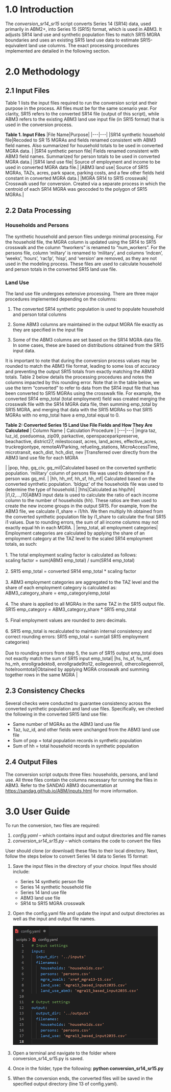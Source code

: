# 1.0 Introduction
The _conversion_sr14_sr15_ script converts Series 14 (SR14) data, used primarily in ABM2+, into Series 15 (SR15) format, which is used in ABM3. It adjusts SR14 land use and synthetic population files to match SR15 MGRA boundaries and uses an existing SR15 land use data to estimate SR15-equivalent land use columns. The exact processing procedures implemented are detailed in the following section. 

# 2.0 Methodology
## 2.1 Input Files
Table 1 lists the input files required to run the conversion script and their purpose in the process. All files must be for the same scenario year. For clarity, SR15 refers to the converted SR14 file (output of this script), while ABM3 refers to the existing ABM3 land use input file (in SR15 format) that is used in the conversion process.

**Table 1. Input Files**
|File Name|Purpose|
|---|---|
|SR14 synthetic household file|Recoded to SR 15 MGRAs and fields renamed consistent with ABM3 field names. Also summarized for household totals to be used in converted MGRA data. |
|SR14 synthetic person file| Fields renamed consistent with ABM3 field names. Summarized for person totals to be used in converted MGRA data.| 
|SR14 land use file| Source of employment and income to be used in converted MGRA data file.|
|ABM3 land use| Source of SR15 MGRAs, TAZs, acres, park space, parking costs, and a few other fields held constant in converted MGRA data.|
|MGRA SR14 to SR15 crosswalk| Crosswalk used for conversion. Created via a separate process in which the centroid of each SR14 MGRA was geocoded to the polygon of SR15 MGRAs.|

## 2.2 Data Processing
### Households and Persons 
The synthetic household and person files undergo minimal processing. For the household file, the MGRA column is updated using the SR14 to SR15 crosswalk and the column “hworkers” is renamed to “num_workers”. For the persons file, column ‘miltary’ is renamed to ‘military’, and columns ‘indcen’, ‘weeks’, ‘hours’, ‘rac1p’, ‘hisp’, and ‘version’ are removed, as they are not used in the modeling process. These files are used to calculate household and person totals in the converted SR15 land use file. 

### Land Use
The land use file undergoes extensive processing. There are three major procedures implemented depending on the columns: 
1) The converted SR14 synthetic population is used to populate household and person total columns 

2) Some ABM3 columns are maintained in the output MGRA file exactly as they are specified in the input file 

3) Some of the ABM3 columns are set based on the SR14 MGRA data file. In some cases, these are based on distributions obtained from the SR15 input data. 

It is important to note that during the conversion process values may be rounded to match the ABM3 file format, leading to some loss of accuracy and preventing the output SR15 totals from exactly matching the ABM3 totals. Table 2 below details the processing procedures and notes the columns impacted by this rounding error. Note that in the table below, we use the term “converted” to refer to data from the SR14 input file that has been converted to SR15 MGRAs using the crosswalk file. For example, the converted SR14 emp_total (total employment) field was created merging the crosswalk file with the SR14 MGRA data file, then summing emp_total by SR15 MGRA, and merging that data with the SR15 MGRAs so that SR15 MGRAs with no emp_total have a emp_total equal to 0.

**Table 2: Converted Series 15 Land Use File Fields and How They Are Calculated**
| Column Name | Calculation Procedure |
|---|---|
|mgra taz, luz_id, pseduomsa, zip09, parkactive, openspaceparkpreserve, beachactive, district27, milestocoast, acres, land_acres, effective_acres, truckregiontype, remoteAVParking, refueling_stations, MicroAccessTime, microtransit, each_dist, hch_dist, nev |Transferred over directly from the ABM3 land use file for each MGRA</p>|
|pop, hhp, gq_civ, gq_mil|Calculated based on the converted synthetic population. ‘military’ column of persons file was used to determine if a person was gq_mil. |
|hh, hh_mf, hh_sf, hh_mf| Calculated based on the converted synthetic population. ‘bldgsz’ of the households file was used to determine the type of household.|
|hhs|Calculated as hhp/hh|
|i1,i2,…,i10|ABM3 input data is used to calculate the ratio of each income column to the number of households (hh). These ratios are then used to create the new income groups in the output SR15. For example, from the ABM3 file, we calculate i1_share = i1/hh. We then multiply hh obtained from the converted synthetic population file by i1_share to calculate the final SR15 i1 values. Due to rounding errors, the sum of all income columns may not exactly equal hh in each MGRA. |
|emp_total, all employment categories| Employment categories are calculated by applying the share of an employment category at the TAZ level to the scaled SR14 employment totals, as such: <br><br><ls>1. The total employment scaling factor is calculated as follows: <br>scaling factor = sum(ABM3 emp_total) / sum(SR14 emp_total)</ls><br><br><ls> 2. SR15 emp_total = converted SR14 emp_total * scaling factor</ls><br><br><ls>3. ABM3 employment categories are aggregated to the TAZ level and the share of each employment category is calculated as: <br> ABM3_category_share = emp_category/emp_total</ls><br><br><ls> 4. The share is applied to all MGRAs in the same TAZ in the SR15 output file. SR15 emp_category = ABM3_category_share * SR15 emp_total </ls><br><br><ls> 5. Final employment values are rounded to zero decimals. </ls><br><br><ls>6. SR15 emp_total is recalculated to maintain internal consistency and correct rounding errors: SR15 emp_total = sum(all SR15 employment categories) </ls><br><br> Due to rounding errors from step 5, the sum of SR15 output emp_total does not exactly match the sum of SR15 input emp_total|
|hs, hs_sf, hs_mf, hs_mh, enrollgradekto8, enrollgrade9to12, eollegeenroll, othercollegeenroll, hotelroomtotal|Obtained by applying MGRA crosswalk and summing together rows in the same MGRA |


## 2.3 Consistency Checks
Several checks were conducted to guarantee consistency across the converted synthetic population and land use files. Specifically, we checked the following in the converted SR15 land use file:
-	Same number of MGRAs as the ABM3 land use file
-	Taz, luz_id, and other fields were unchanged from the ABM3 land use file
-	Sum of pop = total population records in synthetic population
-	Sum of hh = total household records in synthetic population

## 2.4 Output Files
The conversion script outputs three files: households, persons, and land use. All three files contain the columns necessary for running the files in ABM3. Refer to the SANDAG ABM3 documentation at https://sandag.github.io/ABM/inputs.html for more information. 

# 3.0 User Guide
To run the conversion, two files are required: 
1.	_config.yaml_ – which contains input and output directories and file names
2.	_conversion_sr14_sr15.py_ – which contains the code to convert the files 

User should clone (or download) these files to their local directory. Next, follow the steps below to convert Series 14 data to Series 15 format:  
1.	Save the input files in the directory of your choice. Input files should include: 
    - Series 14 synthetic person file
    - Series 14 synthetic household file
    - Series 14 land use file
    - ABM3 land use file
    - SR14 to SR15 MGRA crosswalk 
2.	Open the config.yaml file and update the input and output directories as well as the input and output file names. 

    ![image](images/config.png)

3.	Open a terminal and navigate to the folder where conversion_sr14_sr15.py is saved.
4.	Once in the folder, type the following: **python conversion_sr14_sr15.py**
5.	When the conversion ends, the converted files will be saved in the specified output directory (line 13 of config.yaml). 



